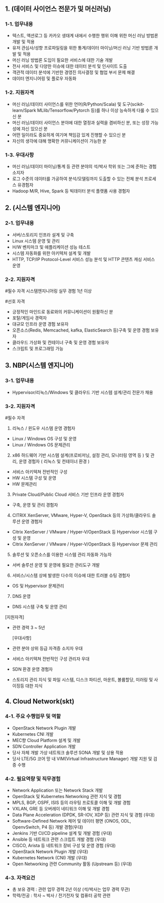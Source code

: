 # # 

## 1. (데이터 사이언스 전문가 및 머신러닝)

### 1-1. 업무내용

- 텍스트, 액션로그 등 카카오 생태계 내에서 수행한 행위 이해 위한 머신 러닝 방법론 개발 및 적용
- 유저 관심사/성향 프로파일링을 위한 통계/데이터 마이닝/머신 러닝 기반 방법론 개발 및 적용
- 머신 러닝 방법론 도입이 필요한 서비스에 대한 기술 개발
- 전사 서비스 및 다양한 이슈에 대한 데이터 분석 및 인사이트 도출
- 객관적 데이터 분석에 기반한 경영진 의사결정 및 협업 부서 문제 해결
- 데이터 엔지니어링 및 플로우 자동화

### 1-2. 지원자격

- 머신 러닝/데이터 사이언스를 위한 언어(R/Python/Scala) 및 도구(scikit-learn/Spark MLlib/Tensorflow/Pytorch 등)를 하나 이상 능숙하게 다룰 수 있으신 분
- 머신 러닝/데이터 사이언스 분야에 대한 열정과 실력을 겸비하신 분, 또는 성장 가능성에 자신 있으신 분
- 어떤 일이라도 중요하게 여기며 책임감 있게 진행할 수 있으신 분
- 자신의 생각에 대해 명확한 커뮤니케이션이 가능한 분

### 1-3. 우대사항

- 머신 러닝/데이터 마이닝/통계 등 관련 분야의 석/박사 학위 또는 그에 준하는 경험 소지자
- 로그 수준의 데이터를 가공하여 분석/모델링까지 도출할 수 있는 전체 분석 프로세스 유경험자
- Hadoop M/R, Hive, Spark 등 빅데이터 분석 플랫폼 사용 경험자



## 2. (시스템 엔지니어)

### 2-1. 업무내용

- 서버/스토리지 인프라 설계 및 구축
- Linux 시스템 운영 및 관리
- H/W 벤치마크 및 애플리케이션 성능 테스트
- 시스템 자동화를 위한 아키텍처 설계 및 개발
- HTTP, TCP/IP Protocol-Level 서비스 성능 분석 및 HTTP 콘텐츠 캐싱 서비스 운영

### 2-2. 지원자격

\#필수 자격
시스템엔지니어링 실무 경험 1년 이상

 

\#선호 자격

- 긍정적인 마인드로 동료와의 커뮤니케이션이 원활하신 분
- 포탈/게임사 경력자
- 대규모 인프라 운영 경험 보유자
- 오픈소스(Redis, Memcached, kafka, ElasticSearch 등)구축 및 운영 경험 보유자
- 클라우드 가상화 및 컨테이너 구축 및 운영 경험 보유자
- 스크립트 및 프로그래밍 가능



## 3. NBP(시스템 엔지니어)

### 3-1. 업무내용

- Hypervisor/리눅스/Windows 및 클라우드 기반 시스템 설계/관리 전문가 채용

### 3-2. 지원자격

\#필수 자격
1. 리눅스 / 윈도우 시스템 운영 경험자
 - Linux / Windows OS 구성 및 운영
 - Linux / Windows OS 문제관리
2. x86 하드웨어 기반 시스템 설계(프로비저닝, 설정 관리, 모니터링 영역 등 ) 및 관리, 운영 경험자 ( 리눅스 및 컨테이너 환경 )
 - 서비스 아키텍쳐 전반적인 구성
 - HW 시스템 구성 및 운영
 - HW 문제관리
3. Private Cloud/Public Cloud 서비스 기반 인프라 운영 경험자
 - 구축, 운영 및 관리 경험자
4. CITRIX XenServer, VMware, Hyper-V, OpenStack 등의 가상화/클라우드 솔루션 운영 경험자
 - Citrix XenServer / VMware / Hyper-V/OpenStack 등 Hypervisor 시스템 구성 및 운영
 - Citrix XenServer / VMware / Hyper-V/OpenStack 등 Hypervisor 문제 관리
5. 솔루션 및 오픈소스를 이용한 시스템 관리 자동화 가능자
 - 서버 솔루션 운영 및 운영에 필요한 관리도구 개발
6. 서비스/시스템 상에 발생한 다수의 이슈에 대한 트러블 슈팅 경험자
 - OS 및 Hypervisor 문제관리
7. DNS 운영
 - DNS 시스템 구축 및 운영 관리

  

  [지원자격]

- 관련 경력 3 ~ 5년

  [우대사항]

- 관련 분야 상위 등급 자격증 소지자 우대

- 서비스 아키텍쳐 전반적인 구성 관리자 우대

- SDN 환경 운영 경험자

- 스토리지 관리 지식 및 파일 시스템, 디스크 파티션, 마운트, 볼륨할당, 미러링 및 사이징등 대한 지식



## 4. Cloud Network(skt)

### 4-1. **주요 수행업무 및 역할**

- OpenStack Network Plugin 개발
- Kubernetes CNI 개발
- MEC향 Cloud Platform 설계 및 개발
- SDN Controller Application 개발
- 당사 자체 개발 가상 네트워크 솔루션 SONA 개발 및 상용 적용
- 당사 LTE/5G 코어 망 내 VIM(Virtual Infrastructure Manager) 개발 지원 및 검증 수행

### 4-2. 필요역량 및 직무경험

- Network Application 또는 Network Stack 개발
- OpenStack 및 Kubernetes Networking 관련 지식 및 경험
- MPLS, BGP, OSPF, ISIS 등의 라우팅 프로토콜 이해 및 개발 경험
- VXLAN, GRE 등 오버레이 네티워크 이해 및 개발 경험
- Data Plane Acceleration (DPDK, SR-IOV, XDP 등) 관련 지식 및 경험 (우대)
- Software-Defined Network 제어 및 데이터 평면 (ONOS, ODL, OpenvSwitch, P4 등) 개발 경험(우대)
- Jenkins 기반 CI/CD pipeline 설계 및 개발 경험 (우대)
- Ansible 등 네트워크 관련 스크립트 개발 경험 (우대)
- CISCO, Arista 등 네트워크 장비 구성 및 운영 경험 (우대)
- OpenStack Network Plugin 개발 (우대)
- Kubernetes Network (CNI) 개발 (우대)
- Open Networking 관련 Community 활동 (Upstream 등) (우대)

###  4-3. 자격요건

- 총 보유 경력 : 관련 업무 경력 2년 이상 (석/박사는 업무 경력 무관) 
- 학력/전공 : 학사 ~ 박사 / 전기전자 및 컴퓨터 공학 관련